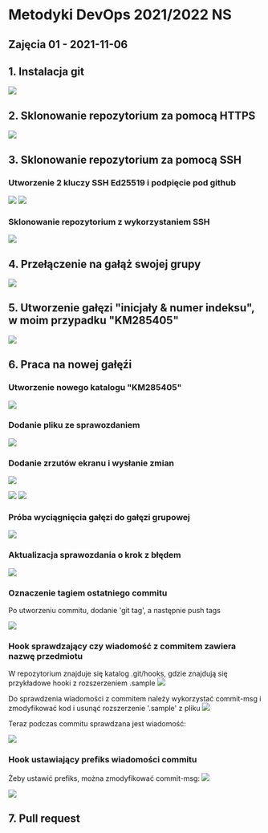# Metodyki DevOps 2021/2022 NS
Zajęcia 01 - 2021-11-06
---
 
## 1. Instalacja git 
![](img/1.git.png)

## 2. Sklonowanie repozytorium za pomocą HTTPS
![](img/2.clone%20https.png)

## 3. Sklonowanie repozytorium za pomocą SSH

### Utworzenie 2 kluczy SSH Ed25519 i podpięcie pod github
![](img/3.%20add%20ssh.png)
![](img/3.%20ssh%20keys%20github.png)

### Sklonowanie repozytorium z wykorzystaniem SSH
![](img/3.clone%20ssh.png)

## 4. Przełączenie na gałąż swojej grupy
![](img/4.git%20branch.png)

## 5. Utworzenie gałęzi "inicjały & numer indeksu", w moim przypadku "KM285405"
![](img/5.new%20branch.png)

## 6. Praca na nowej gałęźi

### Utworzenie nowego katalogu "KM285405"
![](img/6.%20new%20catalog.png)

### Dodanie pliku ze sprawozdaniem
![](img/6.report.png)

### Dodanie zrzutów ekranu i wysłanie zmian
![](img/6.%20git%20config.png)

![](img/6.%20git%20add.png)
![](img/6.%20commit%20%26%20push.png)

### Próba wyciągnięcia gałęzi do gałęzi grupowej
![](img/6.failed.png)

### Aktualizacja sprawozdania o krok z błędem
![](img/6.after_fail_update.png)

### Oznaczenie tagiem ostatniego commitu

Po utworzeniu commitu, dodanie 'git tag', a następnie push tags

![](img/6.git_tag.png)

### Hook sprawdzający czy wiadomość z commitem zawiera nazwę przedmiotu

W repozytorium znajduje się katalog .git/hooks, gdzie znajdują się przykładowe hooki z rozszerzeniem .sample
![](img/6.hooks_1.png)

Do sprawdzenia wiadomości z commitem należy wykorzystać commit-msg i zmodyfikować kod i usunąć rozszerzenie '.sample' z pliku
![](img/6.hook_check.png)

Teraz podczas commitu sprawdzana jest wiadomość:

![](img/6.hooks_test.png)

### Hook ustawiający prefiks wiadomości commitu

Żeby ustawić prefiks, można zmodyfikować commit-msg:
![](img/6.hook_prefix.png)

![](img/6.hook_prefix_test.png)

## 7. Pull request

